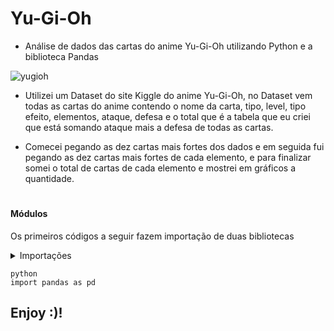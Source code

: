 # Yu-Gi-Oh
- Análise de dados das cartas do anime Yu-Gi-Oh utilizando Python e a biblioteca Pandas

![yugioh](https://user-images.githubusercontent.com/51414398/76413026-709dcc80-6373-11ea-851a-83b4d50b0194.jpg)

- Utilizei um Dataset do site Kiggle do anime Yu-Gi-Oh, no Dataset vem todas as cartas do anime contendo o nome da carta, tipo, level, tipo efeito, elementos, ataque, defesa e o total que é a tabela que eu criei que está somando ataque mais a defesa de todas as cartas.

- Comecei pegando as dez cartas mais fortes dos dados e em seguida fui pegando as dez cartas mais fortes de cada elemento, e para finalizar somei o total de cartas de cada elemento e mostrei em gráficos a quantidade.<h1>



#### Módulos

Os primeiros códigos a seguir fazem importação de duas bibliotecas

<details><summary>Importações</summary>
Este módulo tem a função de trazer ferramentas para analise de dados para.
</details>

```
python
import pandas as pd
```




















## Enjoy :)!
